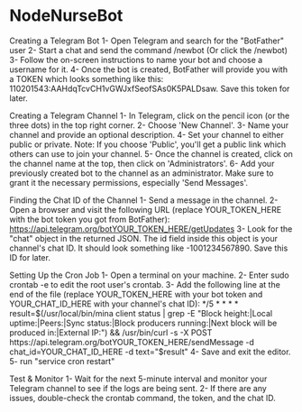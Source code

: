 # NodeNurseBot

Creating a Telegram Bot
1- Open Telegram and search for the "BotFather" user 
2- Start a chat and send the command /newbot (Or click the /newbot)
3- Follow the on-screen instructions to name your bot and choose a username for it.
4- Once the bot is created, BotFather will provide you with a TOKEN which looks something like this: 110201543:AAHdqTcvCH1vGWJxfSeofSAs0K5PALDsaw. Save this token for later.

Creating a Telegram Channel
1- In Telegram, click on the pencil icon (or the three dots) in the top right corner.
2- Choose 'New Channel'.
3- Name your channel and provide an optional description.
4- Set your channel to either public or private. Note: If you choose 'Public', you'll get a public link which others can use to join your channel.
5- Once the channel is created, click on the channel name at the top, then click on 'Administrators'.
6- Add your previously created bot to the channel as an administrator. Make sure to grant it the necessary permissions, especially 'Send Messages'.

Finding the Chat ID of the Channel
1- Send a message in the channel.
2- Open a browser and visit the following URL (replace YOUR_TOKEN_HERE with the bot token you got from BotFather): https://api.telegram.org/botYOUR_TOKEN_HERE/getUpdates
3- Look for the "chat" object in the returned JSON. The id field inside this object is your channel's chat ID. It should look something like -1001234567890. Save this ID for later.

Setting Up the Cron Job
1- Open a terminal on your machine.
2- Enter sudo crontab -e to edit the root user's crontab.
3- Add the following line at the end of the file (replace YOUR_TOKEN_HERE with your bot token and YOUR_CHAT_ID_HERE with your channel's chat ID):
*/5 * * * * result=$(/usr/local/bin/mina client status | grep -E "Block height:|Local uptime:|Peers:|Sync status:|Block producers running:|Next block will be produced in:|External IP:") && /usr/bin/curl -s -X POST https://api.telegram.org/botYOUR_TOKEN_HERE/sendMessage -d chat_id=YOUR_CHAT_ID_HERE -d text="$result"
4- Save and exit the editor.
5- run "service cron restart"

Test & Monitor
1- Wait for the next 5-minute interval and monitor your Telegram channel to see if the logs are being sent.
2- If there are any issues, double-check the crontab command, the token, and the chat ID.

